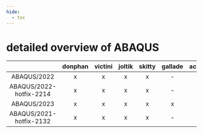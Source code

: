 ```yaml
---
hide:
  - toc
---
```


detailed overview of ABAQUS
===========================

| |donphan|victini|joltik|skitty|gallade|accelgor|swalot|doduo|
| :---: | :---: | :---: | :---: | :---: | :---: | :---: | :---: | :---: |
|ABAQUS/2022|x|x|x|x|-|-|x|x|
|ABAQUS/2022-hotfix-2214|x|x|x|x|-|-|x|x|
|ABAQUS/2023|x|x|x|x|x|x|x|x|
|ABAQUS/2021-hotfix-2132|x|x|x|x|-|-|x|x|
